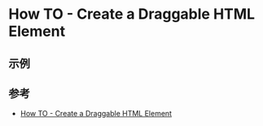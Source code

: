 # How TO - Create a Draggable HTML Element

## 示例

## 参考

* [How TO - Create a Draggable HTML Element](https://www.w3schools.com/howto/howto_js_draggable.asp)